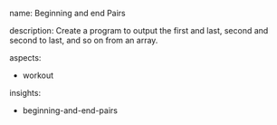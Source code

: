 name: Beginning and end Pairs

description: Create a program to output the first and last, second and second to last, and so on from an array.

aspects:
  - workout

insights:
  - beginning-and-end-pairs
